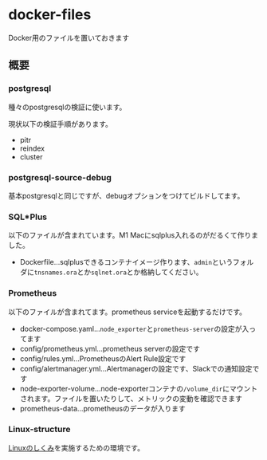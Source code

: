 # docker-files
Docker用のファイルを置いておきます

## 概要
### postgresql
種々のpostgresqlの検証に使います。

現状以下の検証手順があります。
- pitr
- reindex
- cluster

### postgresql-source-debug
基本postgresqlと同じですが、debugオプションをつけてビルドしてます。

### SQL\*Plus
以下のファイルが含まれています。M1 Macにsqlplus入れるのがだるくて作りました。
- Dockerfile…sqlplusできるコンテナイメージ作ります、`admin`というフォルダに`tnsnames.ora`とか`sqlnet.ora`とか格納してください。

### Prometheus
以下のファイルが含まれてます。prometheus serviceを起動するだけです。
- docker-compose.yaml…`node_exporter`と`prometheus-server`の設定が入ってます
- config/prometheus.yml…prometheus serverの設定です
- config/rules.yml…PrometheusのAlert Rule設定です
- config/alertmanager.yml…Alertmanagerの設定です、Slackでの通知設定です
- node-exporter-volume…node-exporterコンテナの`/volume_dir`にマウントされます。ファイルを置いたりして、メトリックの変動を確認できます
- prometheus-data…prometheusのデータが入ります

### Linux-structure
[Linuxのしくみ](https://gihyo.jp/book/2022/978-4-297-13148-7)を実施するための環境です。